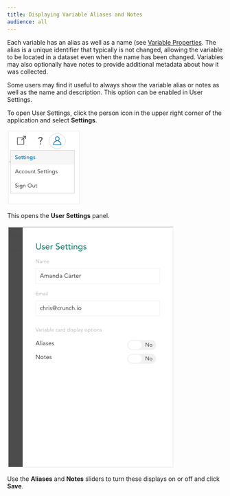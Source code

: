 ```yaml
---
title: Displaying Variable Aliases and Notes
audience: all
---
```


Each variable has an alias as well as a name (see [Variable Properties](crunch_variable-properties.html). The alias is a unique identifier that typically is not changed, allowing the variable to be located in a dataset even when the name has been changed. Variables may also optionally have notes to provide additional metadata about how it was collected.

Some users may find it useful to always show the variable alias or notes as well as the name and description. This option can be enabled in User Settings.

To open User Settings, click the person icon in the upper right corner of the application and select **Settings**.

![](images/SettingsDropdown.png)

This opens the **User Settings** panel.

![](images/UserSettings.png)

Use the **Aliases** and **Notes** sliders to turn these displays on or off and click **Save**.